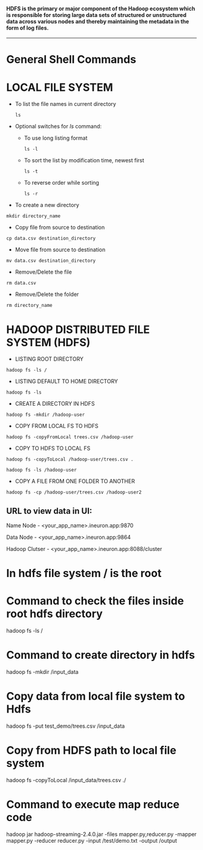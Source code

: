 
#### HDFS is the primary or major component of the Hadoop ecosystem which is responsible for storing large data sets of structured or unstructured data across various nodes and thereby maintaining the metadata in the form of log files.
-----

# General Shell Commands

# LOCAL FILE SYSTEM

- To list the file names in current directory  
  ```
  ls
  ```
- Optional switches for *ls* command:
  - To use long listing format 
    ```
    ls -l
    ```

  - To sort the list by modification time, newest first
    ```
    ls -t
    ```

  - To reverse order while sorting
    ```
    ls -r
    ```

- To create a new directory
```
mkdir directory_name
```

- Copy file from source to destination
```
cp data.csv destination_directory
```

- Move file from source to destination
```
mv data.csv destination_directory
```

- Remove/Delete the file
```
rm data.csv

```

- Remove/Delete the folder
```
rm directory_name

```
# HADOOP DISTRIBUTED FILE SYSTEM (HDFS)

- LISTING ROOT DIRECTORY

```
hadoop fs -ls /
```

- LISTING DEFAULT TO HOME DIRECTORY

```
hadoop fs -ls
```

- CREATE A DIRECTORY IN HDFS

```
hadoop fs -mkdir /hadoop-user
```

- COPY FROM LOCAL FS TO HDFS

```
hadoop fs -copyFromLocal trees.csv /hadoop-user
```

- COPY TO HDFS TO LOCAL FS

```
hadoop fs -copyToLocal /hadoop-user/trees.csv .
```

```
hadoop fs -ls /hadoop-user
```

- COPY A FILE FROM ONE FOLDER TO ANOTHER

```
hadoop fs -cp /hadoop-user/trees.csv /hadoop-user2
```

## URL to view data in UI:

Name Node - <your_app_name>.ineuron.app:9870

Data Node - <your_app_name>.ineuron.app:9864

Hadoop Clutser - <your_app_name>.ineuron.app:8088/cluster

















# In hdfs file system / is the root

# Command to check the files inside root hdfs directory
hadoop fs -ls /

# Command to create directory in hdfs
hadoop fs -mkdir /input_data


# Copy data from local file system to Hdfs
hadoop fs -put test_demo/trees.csv /input_data

# Copy from HDFS path to local file system
hadoop fs -copyToLocal /input_data/trees.csv ./

# Command to execute map reduce code
hadoop jar hadoop-streaming-2.4.0.jar -files mapper.py,reducer.py -mapper mapper.py -reducer reducer.py -input /test/demo.txt -output /output
